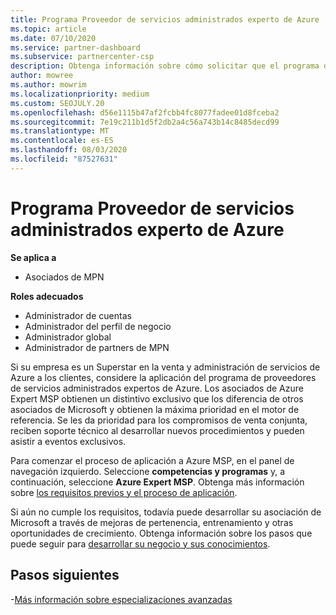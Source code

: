 ```yaml
---
title: Programa Proveedor de servicios administrados experto de Azure
ms.topic: article
ms.date: 07/10/2020
ms.service: partner-dashboard
ms.subservice: partnercenter-csp
description: Obtenga información sobre cómo solicitar que el programa de proveedores de servicios administrados de expertos de Azure salga de otros asociados y obtenga la máxima prioridad en el motor de referencia.
author: mowree
ms.author: mowrim
ms.localizationpriority: medium
ms.custom: SEOJULY.20
ms.openlocfilehash: d56e1115b47af2fcbb4fc8077fadee01d8fceba2
ms.sourcegitcommit: 7e19c211b1d5f2db2a4c56a743b14c8485decd99
ms.translationtype: MT
ms.contentlocale: es-ES
ms.lasthandoff: 08/03/2020
ms.locfileid: "87527631"
---
```

# <a name="azure-expert-managed-services-provider-program"></a>Programa Proveedor de servicios administrados experto de Azure

**Se aplica a**

- Asociados de MPN

**Roles adecuados**

- Administrador de cuentas
- Administrador del perfil de negocio
- Administrador global
- Administrador de partners de MPN

Si su empresa es un Superstar en la venta y administración de servicios de Azure a los clientes, considere la aplicación del programa de proveedores de servicios administrados expertos de Azure. Los asociados de Azure Expert MSP obtienen un distintivo exclusivo que los diferencia de otros asociados de Microsoft y obtienen la máxima prioridad en el motor de referencia. Se les da prioridad para los compromisos de venta conjunta, reciben soporte técnico al desarrollar nuevos procedimientos y pueden asistir a eventos exclusivos.

Para comenzar el proceso de aplicación a Azure MSP, en el panel de navegación izquierdo. Seleccione **competencias y programas** y, a continuación, seleccione **Azure Expert MSP**. Obtenga más información sobre [los requisitos previos y el proceso de aplicación](https://partner.microsoft.com/membership/azure-expert-msp). 

Si aún no cumple los requisitos, todavía puede desarrollar su asociación de Microsoft a través de mejoras de pertenencia, entrenamiento y otras oportunidades de crecimiento.
Obtenga información sobre los pasos que puede seguir para [desarrollar su negocio y sus conocimientos](https://partner.microsoft.com/membership/azure-expert-msp).

## <a name="next-steps"></a>Pasos siguientes

-[Más información sobre especializaciones avanzadas](advanced-specializations.md)